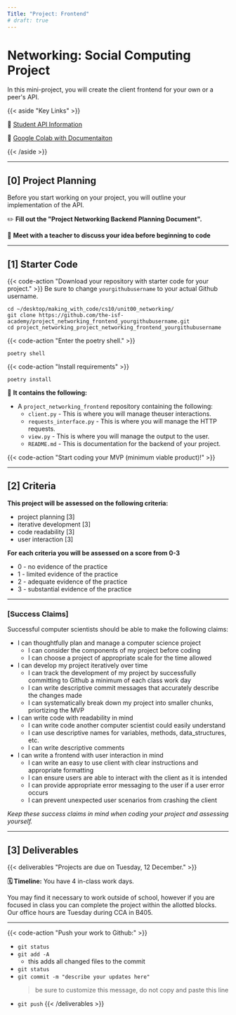 ```yaml
---
Title: "Project: Frontend"
# draft: true
---
```


# Networking: Social Computing Project

In this mini-project, you will create the client frontend for your own or a peer's API.

{{< aside "Key Links" >}}

📖 [Student API Information](http://sycs.student.isf.edu.hk/)

📖 [Google Colab with Documentaiton](https://colab.research.google.com/drive/1moJbkEmXMNAnLbKFsWUxNoSD9YGbpIP_?usp=sharing)

{{< /aside >}}

---

## [0] Project Planning

Before you start working on your project, you will outline your implementation of the API. 

✏️ **Fill out the "Project Networking Backend Planning Document".** 

👋 **Meet with a teacher to discuss your idea before beginning to code**


---

## [1] Starter Code


{{< code-action "Download your repository with starter code for your project." >}} Be sure to change `yourgithubusername` to your actual Github username.

```shell
cd ~/desktop/making_with_code/cs10/unit00_networking/
git clone https://github.com/the-isf-academy/project_networking_frontend_yourgithubusername.git
cd project_networking_project_networking_frontend_yourgithubusername
```

{{< code-action "Enter the poetry shell." >}}
```shell
poetry shell
```

{{< code-action "Install requirements" >}}
```shell
poetry install
```

📄 **It contains the following:**
- A `project_networking_frontend` repository containing the following:
  - `client.py` - This is where you will manage theuser interactions. 
  - `requests_interface.py` - This is where you will manage the HTTP requests.
  - `view.py` - This is where you will manage the output to the user. 
  - `README.md` - This is documentation for the backend of your project.

{{< code-action "Start coding your MVP (minimum viable product)!" >}}

---

## [2] Criteria


**This project will be assessed on the following criteria:**
- project planning [3]
- iterative development [3]
- code readability [3]
- user interaction [3]


**For each criteria you will be assessed on a score from 0-3** 
- 0 - no evidence of the practice
- 1 - limited evidence of the practice
- 2 - adequate evidence of the practice
- 3 - substantial evidence of the practice


---

### [Success Claims]

Successful computer scientists should be able to make the following claims:
- I can thoughtfully plan and manage a computer science project 
    - I can consider the components of my project before coding
    - I can choose a project of appropriate scale for the time allowed
- I can develop my project iteratively over time
    - I can track the development of my project by successfully committing to Github a minimum of each class work day
    - I can write descriptive commit messages that accurately describe the changes made
    - I can systematically break down my project into smaller chunks, priortizing the MVP 
- I can write code with readability in mind
  - I can write code another computer scientist could easily understand
  - I can use descriptive names for variables, methods, data_structures, etc. 
  - I can write descriptive comments
- I can write a frontend with user interaction in mind
  - I can write an easy to use client with clear instructions and appropriate formatting
  - I can ensure users are able to interact with the client as it is intended
  - I can provide appropriate error messaging to the user if a user error occurs
  - I can prevent unexpected user scenarios from crashing the client


*Keep these success claims in mind when coding your project and assessing yourself.*


---

## [3] Deliverables

{{< deliverables  "Projects are due on Tuesday, 12 December." >}}

**🗓️ Timeline:** You have 4 in-class work days. 

You may find it necessary to work outside of school, however if you are focused in class you can complete the project within the allotted blocks. Our office hours are Tuesday during CCA in B405. 

---

{{< code-action "Push your work to Github:" >}}
- `git status`
- `git add -A`
    - this adds all changed files to the commit
- `git status`
- `git commit -m "describe your updates here"`
  > be sure to customize this message, do not copy and paste this line
- `git push`
{{< /deliverables >}}
